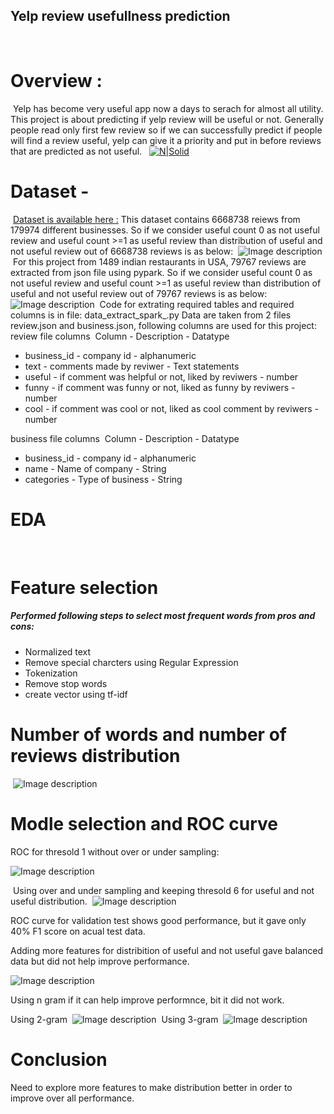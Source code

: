 

## Yelp review usefullness prediction
​
​
# Overview : 
​
Yelp has become very useful app now a days to serach for almost all utility. This project is about predicting if yelp review will be useful or not. Generally people read only first few review so if we can successfully predict if people will find a review useful, yelp can give it a priority and put in before reviews that are predicted as not useful.
​
​
[![N|Solid](https://images.app.goo.gl/2RpbrthcxcdqFMgS6)](https://nodesource.com/products/nsolid)
​
# Dataset - 
​
[Dataset is available here :](https://www.yelp.com/dataset/challenge)
This dataset contains 6668738 reiews from 179974 different businesses. So if we consider useful count 0 as not useful review and useful count >=1 as useful review than distribution of useful and not useful review out of 6668738 reviews is as below:
​
![Image description](image/total_business_usefulness_review.jpg)
​
​
For this project from 1489 indian restaurants in USA, 79767 reviews are extracted from json file using pypark. So if we consider useful count 0 as not useful review and useful count >=1 as useful review than distribution of useful and not useful review out of 79767 reviews is as below:
​
​
![Image description](image/indian_resto_usefulness_review.jpg)
​
Code for extrating required tables and required columns is in file: data_extract_spark_.py
Data are taken from 2 files review.json and business.json, following columns are used for this project:
​
review file columns
​
        Column - Description - Datatype
        
  - business_id - company id - alphanumeric
  - text - comments made by reviwer - Text statements
  - useful - if comment was helpful or not, liked by reviwers - number
  - funny - if comment was funny or not, liked as funny by reviwers - number
  - cool - if comment was cool or not, liked as cool comment by reviwers - number
  
business file columns
​
        Column - Description - Datatype
        
  - business_id - company id - alphanumeric
  - name - Name of company - String
  - categories - Type of business - String
​
# EDA
​
    
# Feature selection
##### Performed following steps to select most frequent words from pros and cons:
- Normalized text 
- Remove special charcters using Regular Expression
- Tokenization
- Remove stop words
- create vector using tf-idf
​
# Number of words and number of reviews distribution
​
![Image description](image/thresold6.jpg)
​
​
# Modle selection and ROC curve

ROC for thresold 1 without over or under sampling:

![Image description](image/roc_curve_tfidf_thresold_3.png)

​
Using over and under sampling and keeping thresold 6 for useful and not useful distribution.
​
![Image description](image/roc_curve_tfidf_thresold_3.png)

ROC curve for validation test shows good performance, but it gave only 40% F1 score on acual test data.
​

Adding more features for distribition of useful and not useful gave balanced data but did not help improve performance.

![Image description](image/2_gram_roc_useful_cool_funny_feature1000.jpg)

Using n gram if it can help improve performnce, bit it did not work.

Using 2-gram 
​
![Image description](image/2_gram_roc_useful_cool_funny_feature1000.jpg)
​
​Using 3-gram 
​
![Image description](image/2_gram_roc_useful_cool_funny_feature1000.jpg)


# Conclusion

Need to explore more features to make distribution better in order to improve over all performance.
​
​
​
​
​
​
​
​
​
   
​
​
​
